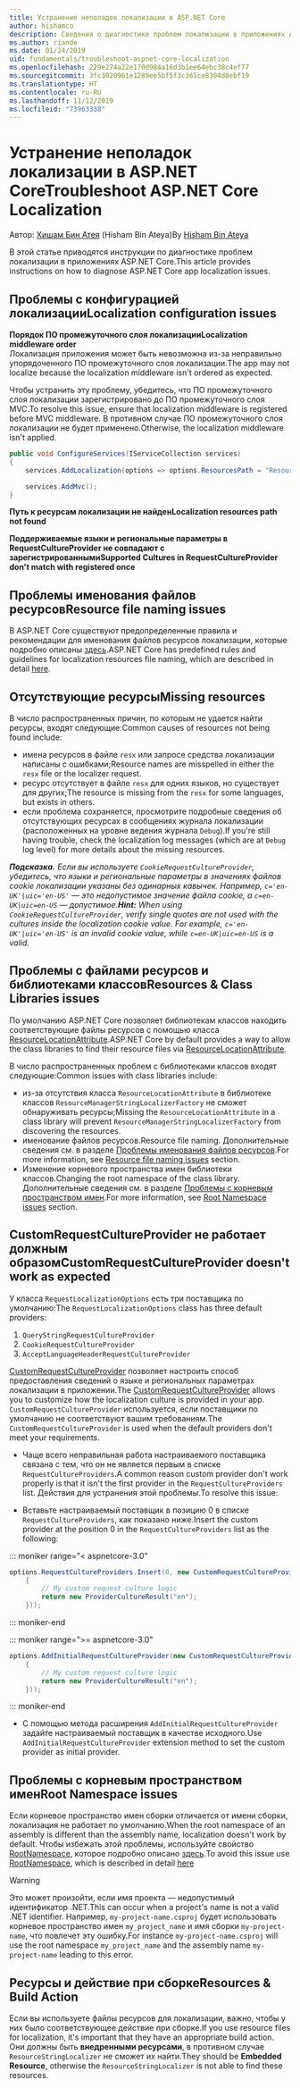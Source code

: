```yaml
---
title: Устранение неполадок локализации в ASP.NET Core
author: hishamco
description: Сведения о диагностике проблем локализации в приложениях ASP.NET Core.
ms.author: riande
ms.date: 01/24/2019
uid: fundamentals/troubleshoot-aspnet-core-localization
ms.openlocfilehash: 229e274a22e170d984a16d3b1ee64ebc38c4ef77
ms.sourcegitcommit: 3fc3020961e1289ee5bf5f3c365ce8304d8ebf19
ms.translationtype: HT
ms.contentlocale: ru-RU
ms.lasthandoff: 11/12/2019
ms.locfileid: "73963338"
---
```

# <a name="troubleshoot-aspnet-core-localization"></a><span data-ttu-id="40c82-103">Устранение неполадок локализации в ASP.NET Core</span><span class="sxs-lookup"><span data-stu-id="40c82-103">Troubleshoot ASP.NET Core Localization</span></span>

<span data-ttu-id="40c82-104">Автор: [Хишам Бин Атея](https://github.com/hishamco) (Hisham Bin Ateya)</span><span class="sxs-lookup"><span data-stu-id="40c82-104">By [Hisham Bin Ateya](https://github.com/hishamco)</span></span>

<span data-ttu-id="40c82-105">В этой статье приводятся инструкции по диагностике проблем локализации в приложениях ASP.NET Core.</span><span class="sxs-lookup"><span data-stu-id="40c82-105">This article provides instructions on how to diagnose ASP.NET Core app localization issues.</span></span>

## <a name="localization-configuration-issues"></a><span data-ttu-id="40c82-106">Проблемы с конфигурацией локализации</span><span class="sxs-lookup"><span data-stu-id="40c82-106">Localization configuration issues</span></span>

<span data-ttu-id="40c82-107">**Порядок ПО промежуточного слоя локализации**</span><span class="sxs-lookup"><span data-stu-id="40c82-107">**Localization middleware order**</span></span>  
<span data-ttu-id="40c82-108">Локализация приложения может быть невозможна из-за неправильно упорядоченного ПО промежуточного слоя локализации.</span><span class="sxs-lookup"><span data-stu-id="40c82-108">The app may not localize because the localization middleware isn't ordered as expected.</span></span>

<span data-ttu-id="40c82-109">Чтобы устранить эту проблему, убедитесь, что ПО промежуточного слоя локализации зарегистрировано до ПО промежуточного слоя MVC.</span><span class="sxs-lookup"><span data-stu-id="40c82-109">To resolve this issue, ensure that localization middleware is registered before MVC middleware.</span></span> <span data-ttu-id="40c82-110">В противном случае ПО промежуточного слоя локализации не будет применено.</span><span class="sxs-lookup"><span data-stu-id="40c82-110">Otherwise, the localization middleware isn't applied.</span></span>

```csharp
public void ConfigureServices(IServiceCollection services)
{
    services.AddLocalization(options => options.ResourcesPath = "Resources");

    services.AddMvc();
}
```

<span data-ttu-id="40c82-111">**Путь к ресурсам локализации не найден**</span><span class="sxs-lookup"><span data-stu-id="40c82-111">**Localization resources path not found**</span></span>

<span data-ttu-id="40c82-112">**Поддерживаемые языки и региональные параметры в RequestCultureProvider не совпадают с зарегистрированными**</span><span class="sxs-lookup"><span data-stu-id="40c82-112">**Supported Cultures in RequestCultureProvider don't match with registered once**</span></span>  

## <a name="resource-file-naming-issues"></a><span data-ttu-id="40c82-113">Проблемы именования файлов ресурсов</span><span class="sxs-lookup"><span data-stu-id="40c82-113">Resource file naming issues</span></span>

<span data-ttu-id="40c82-114">В ASP.NET Core существуют предопределенные правила и рекомендации для именования файлов ресурсов локализации, которые подробно описаны [здесь](xref:fundamentals/localization?view=aspnetcore-2.2#resource-file-naming).</span><span class="sxs-lookup"><span data-stu-id="40c82-114">ASP.NET Core has predefined rules and guidelines for localization resources file naming, which are described in detail [here](xref:fundamentals/localization?view=aspnetcore-2.2#resource-file-naming).</span></span>

## <a name="missing-resources"></a><span data-ttu-id="40c82-115">Отсутствующие ресурсы</span><span class="sxs-lookup"><span data-stu-id="40c82-115">Missing resources</span></span>

<span data-ttu-id="40c82-116">В число распространенных причин, по которым не удается найти ресурсы, входят следующие:</span><span class="sxs-lookup"><span data-stu-id="40c82-116">Common causes of resources not being found include:</span></span>

- <span data-ttu-id="40c82-117">имена ресурсов в файле `resx` или запросе средства локализации написаны с ошибками;</span><span class="sxs-lookup"><span data-stu-id="40c82-117">Resource names are misspelled in either the `resx` file or the localizer request.</span></span>
- <span data-ttu-id="40c82-118">ресурс отсутствует в файле `resx` для одних языков, но существует для других;</span><span class="sxs-lookup"><span data-stu-id="40c82-118">The resource is missing from the `resx` for some languages, but exists in others.</span></span>
- <span data-ttu-id="40c82-119">если проблема сохраняется, просмотрите подробные сведения об отсутствующих ресурсах в сообщениях журнала локализации (расположенных на уровне ведения журнала `Debug`).</span><span class="sxs-lookup"><span data-stu-id="40c82-119">If you're still having trouble, check the localization log messages (which are at `Debug` log level) for more details about the missing resources.</span></span>

<span data-ttu-id="40c82-120">_**Подсказка.** Если вы используете `CookieRequestCultureProvider`, убедитесь, что языки и региональные параметры в значениях файлов cookie локализации указаны без одинарных кавычек. Например, `c='en-UK'|uic='en-US'` — это недопустимое значение файла cookie, а `c=en-UK|uic=en-US` — допустимое._</span><span class="sxs-lookup"><span data-stu-id="40c82-120">_**Hint:** When using `CookieRequestCultureProvider`, verify single quotes are not used with the cultures inside the localization cookie value. For example, `c='en-UK'|uic='en-US'` is an invalid cookie value, while `c=en-UK|uic=en-US` is a valid._</span></span>

## <a name="resources--class-libraries-issues"></a><span data-ttu-id="40c82-121">Проблемы с файлами ресурсов и библиотеками классов</span><span class="sxs-lookup"><span data-stu-id="40c82-121">Resources & Class Libraries issues</span></span>

<span data-ttu-id="40c82-122">По умолчанию ASP.NET Core позволяет библиотекам классов находить соответствующие файлы ресурсов с помощью класса [ResourceLocationAttribute](/dotnet/api/microsoft.extensions.localization.resourcelocationattribute?view=aspnetcore-2.1).</span><span class="sxs-lookup"><span data-stu-id="40c82-122">ASP.NET Core by default provides a way to allow the class libraries to find their resource files via [ResourceLocationAttribute](/dotnet/api/microsoft.extensions.localization.resourcelocationattribute?view=aspnetcore-2.1).</span></span>

<span data-ttu-id="40c82-123">В число распространенных проблем с библиотеками классов входят следующие:</span><span class="sxs-lookup"><span data-stu-id="40c82-123">Common issues with class libraries include:</span></span>
- <span data-ttu-id="40c82-124">из-за отсутствия класса `ResourceLocationAttribute` в библиотеке классов `ResourceManagerStringLocalizerFactory` не сможет обнаруживать ресурсы;</span><span class="sxs-lookup"><span data-stu-id="40c82-124">Missing the `ResourceLocationAttribute` in a class library will prevent `ResourceManagerStringLocalizerFactory` from discovering the resources.</span></span>
- <span data-ttu-id="40c82-125">именование файлов ресурсов.</span><span class="sxs-lookup"><span data-stu-id="40c82-125">Resource file naming.</span></span> <span data-ttu-id="40c82-126">Дополнительные сведения см. в разделе [Проблемы именования файлов ресурсов](#resource-file-naming-issues).</span><span class="sxs-lookup"><span data-stu-id="40c82-126">For more information, see [Resource file naming issues](#resource-file-naming-issues) section.</span></span>
- <span data-ttu-id="40c82-127">Изменение корневого пространства имен библиотеки классов.</span><span class="sxs-lookup"><span data-stu-id="40c82-127">Changing the root namespace of the class library.</span></span> <span data-ttu-id="40c82-128">Дополнительные сведения см. в разделе [Проблемы с корневым пространством имен](#root-namespace-issues).</span><span class="sxs-lookup"><span data-stu-id="40c82-128">For more information, see [Root Namespace issues](#root-namespace-issues) section.</span></span>

## <a name="customrequestcultureprovider-doesnt-work-as-expected"></a><span data-ttu-id="40c82-129">CustomRequestCultureProvider не работает должным образом</span><span class="sxs-lookup"><span data-stu-id="40c82-129">CustomRequestCultureProvider doesn't work as expected</span></span>

<span data-ttu-id="40c82-130">У класса `RequestLocalizationOptions` есть три поставщика по умолчанию:</span><span class="sxs-lookup"><span data-stu-id="40c82-130">The `RequestLocalizationOptions` class has three default providers:</span></span>

1. `QueryStringRequestCultureProvider`
2. `CookieRequestCultureProvider`
3. `AcceptLanguageHeaderRequestCultureProvider`

<span data-ttu-id="40c82-131">[CustomRequestCultureProvider](/dotnet/api/microsoft.aspnetcore.localization.customrequestcultureprovider?view=aspnetcore-2.1) позволяет настроить способ предоставления сведений о языке и региональных параметрах локализации в приложении.</span><span class="sxs-lookup"><span data-stu-id="40c82-131">The [CustomRequestCultureProvider](/dotnet/api/microsoft.aspnetcore.localization.customrequestcultureprovider?view=aspnetcore-2.1) allows you to customize how the localization culture is provided in your app.</span></span> <span data-ttu-id="40c82-132">`CustomRequestCultureProvider` используется, если поставщики по умолчанию не соответствуют вашим требованиям.</span><span class="sxs-lookup"><span data-stu-id="40c82-132">The `CustomRequestCultureProvider` is used when the default providers don't meet your requirements.</span></span>

- <span data-ttu-id="40c82-133">Чаще всего неправильная работа настраиваемого поставщика связана с тем, что он не является первым в списке `RequestCultureProviders`.</span><span class="sxs-lookup"><span data-stu-id="40c82-133">A common reason custom provider don't work properly is that it isn't the first provider in the `RequestCultureProviders` list.</span></span> <span data-ttu-id="40c82-134">Действия для устранения этой проблемы.</span><span class="sxs-lookup"><span data-stu-id="40c82-134">To resolve this issue:</span></span>

- <span data-ttu-id="40c82-135">Вставьте настраиваемый поставщик в позицию 0 в списке `RequestCultureProviders`, как показано ниже.</span><span class="sxs-lookup"><span data-stu-id="40c82-135">Insert the custom provider at the position 0 in the `RequestCultureProviders` list as the following:</span></span>

::: moniker range="< aspnetcore-3.0"
```csharp
options.RequestCultureProviders.Insert(0, new CustomRequestCultureProvider(async context =>
    {
        // My custom request culture logic
        return new ProviderCultureResult("en");
    }));
```
::: moniker-end

::: moniker range=">= aspnetcore-3.0"
```csharp
options.AddInitialRequestCultureProvider(new CustomRequestCultureProvider(async context =>
    {
        // My custom request culture logic
        return new ProviderCultureResult("en");
    }));
```
::: moniker-end

- <span data-ttu-id="40c82-136">С помощью метода расширения `AddInitialRequestCultureProvider` задайте настраиваемый поставщик в качестве исходного.</span><span class="sxs-lookup"><span data-stu-id="40c82-136">Use `AddInitialRequestCultureProvider` extension method to set the custom provider as initial provider.</span></span>

## <a name="root-namespace-issues"></a><span data-ttu-id="40c82-137">Проблемы с корневым пространством имен</span><span class="sxs-lookup"><span data-stu-id="40c82-137">Root Namespace issues</span></span>

<span data-ttu-id="40c82-138">Если корневое пространство имен сборки отличается от имени сборки, локализация не работает по умолчанию.</span><span class="sxs-lookup"><span data-stu-id="40c82-138">When the root namespace of an assembly is different than the assembly name, localization doesn't work by default.</span></span> <span data-ttu-id="40c82-139">Чтобы избежать этой проблемы, используйте свойство [RootNamespace](/dotnet/api/microsoft.extensions.localization.rootnamespaceattribute?view=aspnetcore-2.1), которое подробно описано [здесь](xref:fundamentals/localization?view=aspnetcore-2.2#resource-file-naming).</span><span class="sxs-lookup"><span data-stu-id="40c82-139">To avoid this issue use [RootNamespace](/dotnet/api/microsoft.extensions.localization.rootnamespaceattribute?view=aspnetcore-2.1), which is described in detail [here](xref:fundamentals/localization?view=aspnetcore-2.2#resource-file-naming)</span></span>

> [!WARNING]
> <span data-ttu-id="40c82-140">Это может произойти, если имя проекта — недопустимый идентификатор .NET.</span><span class="sxs-lookup"><span data-stu-id="40c82-140">This can occur when a project's name is not a valid .NET identifier.</span></span> <span data-ttu-id="40c82-141">Например, `my-project-name.csproj` будет использовать корневое пространство имен `my_project_name` и имя сборки `my-project-name`, что повлечет эту ошибку.</span><span class="sxs-lookup"><span data-stu-id="40c82-141">For instance `my-project-name.csproj` will use the root namespace `my_project_name` and the assembly name `my-project-name` leading to this error.</span></span> 

## <a name="resources--build-action"></a><span data-ttu-id="40c82-142">Ресурсы и действие при сборке</span><span class="sxs-lookup"><span data-stu-id="40c82-142">Resources & Build Action</span></span>

<span data-ttu-id="40c82-143">Если вы используете файлы ресурсов для локализации, важно, чтобы у них было соответствующее действие при сборке.</span><span class="sxs-lookup"><span data-stu-id="40c82-143">If you use resource files for localization, it's important that they have an appropriate build action.</span></span> <span data-ttu-id="40c82-144">Они должны быть **внедренными ресурсами**, в противном случае `ResourceStringLocalizer` не сможет их найти.</span><span class="sxs-lookup"><span data-stu-id="40c82-144">They should be **Embedded Resource**, otherwise the `ResourceStringLocalizer` is not able to find these resources.</span></span>
